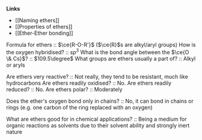 **Links**
- [[Naming ethers]] 
- [[Properties of ethers]] 
- [[Ether-Ether bonding]] 

Formula for ethers :: $\ce{R-O-R'}$ ($\ce{R}$s are alkyl/aryl groups) 
How is the oxygen hybridised? :: $sp^{3}$
What is the bond angle between the $\ce{O \& Cs}$? :: $109.5\degree$
What groups are ethers usually a part of? :: Alkyl or aryls

Are ethers very reactive? :: Not really, they tend to be resistant, much like hydrocarbons
Are ethers readily oxidised? :: No.
Are ethers readily reduced? :: No.
Are ethers polar? :: Moderately

Does the ether's oxygen bond only in chains? :: No, it can bond in chains or rings (e.g. one carbon of the ring replaced with an oxygen)


What are ethers good for in chemical applications? :: Being a medium for organic reactions as solvents due to their solvent ability and strongly inert nature

